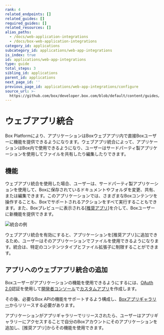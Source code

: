 ```yaml
---
rank: 4
related_endpoints: []
related_guides: []
required_guides: []
related_resources: []
alias_paths:
  - /docs/web-application-integrations
  - /docs/box-web-application-integrations
category_id: applications
subcategory_id: applications/web-app-integrations
is_index: true
id: applications/web-app-integrations
type: guide
total_steps: 3
sibling_id: applications
parent_id: applications
next_page_id: ''
previous_page_id: applications/web-app-integrations/configure
source_url: >-
  https://github.com/box/developer.box.com/blob/default/content/guides/applications/web-app-integrations/index.md
---
```

# ウェブアプリ統合

Box Platformにより、アプリケーションはBoxウェブアプリ内で直接Boxユーザーに機能を提供できるようになります。ウェブアプリ統合によって、アプリケーションはBox内で使用できるようになり、ユーザーはサードパーティ製アプリケーションを使用してファイルを共有したり編集したりできます。

## 機能

ウェブアプリ統合を使用した場合、ユーザーは、サードパーティ製アプリケーションを使用して、Boxに保存されているドキュメントやフォルダを変更、共有、または編集できます。このアプリケーションでは、さまざまなBoxコンテンツを操作することも、Boxでサポートされるアクションをすべて実行することもできます。また、Boxプレビューに表示される\[[推奨アプリ][recommended-apps]]を介して、Boxユーザーに新機能を提供できます。

<ImageFrame border shadow width="600" center>

![統合の例](../images/recommended-apps-preview.png)

</ImageFrame>

ウェブアプリ統合を有効にすると、アプリケーションを\[推奨アプリ]に追加できるため、ユーザーはそのアプリケーションでファイルを使用できるようになります。統合は、特定のコンテンツタイプとファイル拡張子に制限することができます。

## アプリへのウェブアプリ統合の追加

Boxユーザーがアプリケーションの機能を使用できるようにするには、[OAuth 2.0][oauth2]認証を使用して[開発者コンソール][devconsole]で[カスタムアプリ][custom-app]を作成します。

その後、必要なBox APIの機能をサポートするよう構成し、[Boxアプリギャラリー][app-gallery]からリリースする必要があります。

アプリケーションがアプリギャラリーでリリースされたら、ユーザーはアプリギャラリーにアクセスすることで自分のBoxアカウントにそのアプリケーションを追加し、\[推奨アプリ]からその機能を使用できます。

[app-gallery]: g://applications/app-gallery

[custom-app]: g://applications/custom-apps/oauth2-setup

[oauth2]: g://authentication/oauth2

[devconsole]: https://app.box.com/developers/console

[recommended-apps]: https://community.box.com/t5/Organizing-and-Tracking-Content/Installing-Recommended-Apps-in-your-Enterprise/ta-p/80134
